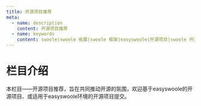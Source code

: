 ```yaml
---
title: 开源项目推荐
meta:
  - name: description
    content: 开源项目推荐
  - name: keywords
    content: swoole|swoole 拓展|swoole 框架|easyswoole|开源项目|swoole 开源|swoole 优质组件
---
```


# 栏目介绍

本栏目——开源项目推荐，旨在共同推动开源的氛围，欢迎基于easyswoole的开源项目、或适用于easyswoole环境的开源项目提交。